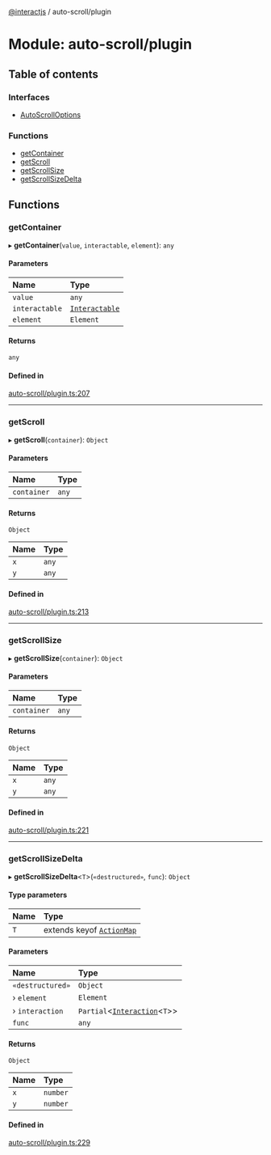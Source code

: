 [@interactjs](../README.md) / auto-scroll/plugin

# Module: auto-scroll/plugin

## Table of contents

### Interfaces

- [AutoScrollOptions](../interfaces/auto_scroll_plugin.AutoScrollOptions.md)

### Functions

- [getContainer](auto_scroll_plugin.md#getcontainer)
- [getScroll](auto_scroll_plugin.md#getscroll)
- [getScrollSize](auto_scroll_plugin.md#getscrollsize)
- [getScrollSizeDelta](auto_scroll_plugin.md#getscrollsizedelta)

## Functions

### getContainer

▸ **getContainer**(`value`, `interactable`, `element`): `any`

#### Parameters

| Name | Type |
| :------ | :------ |
| `value` | `any` |
| `interactable` | [`Interactable`](../classes/core_Interactable.Interactable.md) |
| `element` | `Element` |

#### Returns

`any`

#### Defined in

[auto-scroll/plugin.ts:207](https://github.com/taye/interact.js/blob/24fdee86/packages/@interactjs/auto-scroll/plugin.ts#L207)

___

### getScroll

▸ **getScroll**(`container`): `Object`

#### Parameters

| Name | Type |
| :------ | :------ |
| `container` | `any` |

#### Returns

`Object`

| Name | Type |
| :------ | :------ |
| `x` | `any` |
| `y` | `any` |

#### Defined in

[auto-scroll/plugin.ts:213](https://github.com/taye/interact.js/blob/24fdee86/packages/@interactjs/auto-scroll/plugin.ts#L213)

___

### getScrollSize

▸ **getScrollSize**(`container`): `Object`

#### Parameters

| Name | Type |
| :------ | :------ |
| `container` | `any` |

#### Returns

`Object`

| Name | Type |
| :------ | :------ |
| `x` | `any` |
| `y` | `any` |

#### Defined in

[auto-scroll/plugin.ts:221](https://github.com/taye/interact.js/blob/24fdee86/packages/@interactjs/auto-scroll/plugin.ts#L221)

___

### getScrollSizeDelta

▸ **getScrollSizeDelta**\<`T`\>(`«destructured»`, `func`): `Object`

#### Type parameters

| Name | Type |
| :------ | :------ |
| `T` | extends keyof [`ActionMap`](../interfaces/core_types.ActionMap.md) |

#### Parameters

| Name | Type |
| :------ | :------ |
| `«destructured»` | `Object` |
| › `element` | `Element` |
| › `interaction` | `Partial`\<[`Interaction`](../classes/core_Interaction.Interaction.md)\<`T`\>\> |
| `func` | `any` |

#### Returns

`Object`

| Name | Type |
| :------ | :------ |
| `x` | `number` |
| `y` | `number` |

#### Defined in

[auto-scroll/plugin.ts:229](https://github.com/taye/interact.js/blob/24fdee86/packages/@interactjs/auto-scroll/plugin.ts#L229)
